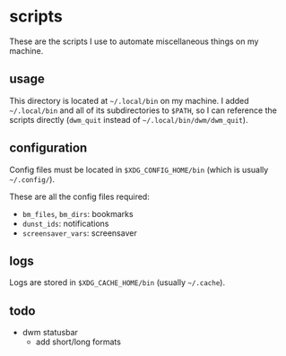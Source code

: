 
# scripts

These are the scripts I use to automate miscellaneous things on my machine.

## usage

This directory is located at `~/.local/bin` on my machine.
I added `~/.local/bin` and all of its subdirectories to `$PATH`, so I can reference the scripts directly (`dwm_quit` instead of `~/.local/bin/dwm/dwm_quit`).

## configuration

Config files must be located in `$XDG_CONFIG_HOME/bin` (which is usually `~/.config/`).

These are all the config files required:
- `bm_files`, `bm_dirs`: bookmarks
- `dunst_ids`: notifications
- `screensaver_vars`: screensaver

## logs

Logs are stored in `$XDG_CACHE_HOME/bin` (usually `~/.cache`).

## todo

- dwm statusbar
	- add short/long formats

